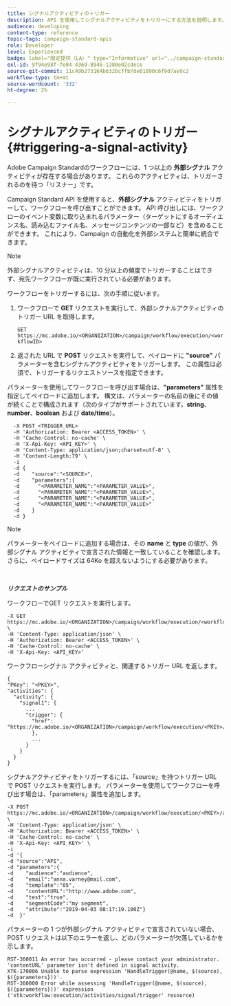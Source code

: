 ```yaml
---
title: シグナルアクティビティのトリガー
description: API を使用してシグナルアクティビティをトリガーにする方法を説明します。
audience: developing
content-type: reference
topic-tags: campaign-standard-apis
role: Developer
level: Experienced
badge: label="限定提供（LA）" type="Informative" url="../campaign-standard-migration-home.md" tooltip="Campaign Standardに移行されたユーザーに制限"
exl-id: 9f94e98f-fe04-4369-8946-1380e02cdece
source-git-commit: 11c49b273164b632bcffb7de01890c6f9d7ae9c2
workflow-type: tm+mt
source-wordcount: '332'
ht-degree: 2%

---
```


# シグナルアクティビティのトリガー {#triggering-a-signal-activity}

Adobe Campaign Standardのワークフローには、1 つ以上の **外部シグナル** アクティビティが存在する場合があります。 これらのアクティビティは、トリガーされるのを待つ「リスナー」です。

Campaign Standard API を使用すると、**外部シグナル** アクティビティをトリガーして、ワークフローを呼び出すことができます。 API 呼び出しには、ワークフローのイベント変数に取り込まれるパラメーター（ターゲットにするオーディエンス名、読み込むファイル名、メッセージコンテンツの一部など）を含めることができます。 これにより、Campaign の自動化を外部システムと簡単に統合できます。

>[!NOTE]
>
>外部シグナルアクティビティは、10 分以上の頻度でトリガーすることはできず、宛先ワークフローが既に実行されている必要があります。

ワークフローをトリガーするには、次の手順に従います。

1. ワークフローで **GET** リクエストを実行して、外部シグナルアクティビティのトリガー URL を取得します。

   `GET https://mc.adobe.io/<ORGANIZATION>/campaign/workflow/execution/<workflowID>`

1. 返された URL で **POST** リクエストを実行して、ペイロードに **&quot;source&quot;** パラメーターを含むシグナルアクティビティをトリガーします。 この属性は必須で、トリガーするリクエストソースを指定できます。

パラメーターを使用してワークフローを呼び出す場合は、**&quot;parameters&quot;** 属性を指定してペイロードに追加します。 構文は、パラメーターの名前の後にその値が続くことで構成されます（次のタイプがサポートされています。**string**、**number**、**boolean** および **date/time**）。

```
  -X POST <TRIGGER_URL>
  -H 'Authorization: Bearer <ACCESS_TOKEN>' \
  -H 'Cache-Control: no-cache' \
  -H 'X-Api-Key: <API_KEY>' \
  -H 'Content-Type: application/json;charset=utf-8' \
  -H 'Content-Length:79' \
  -i
  -d {
  -d    "source":"<SOURCE>",
  -d    "parameters":{
  -d      "<PARAMETER_NAME":"<PARAMETER_VALUE>",
  -d      "<PARAMETER_NAME":"<PARAMETER_VALUE>",
  -d      "<PARAMETER_NAME":"<PARAMETER_VALUE>",  
  -d      "<PARAMETER_NAME":"<PARAMETER_VALUE>"
  -d    }
  -d }
```

>[!NOTE]
>
>パラメーターをペイロードに追加する場合は、その **name** と **type** の値が、外部シグナル アクティビティで宣言された情報と一致していることを確認します。 さらに、ペイロードサイズは 64Ko を超えないようにする必要があります。

<br/>

***リクエストのサンプル***

ワークフローでGET リクエストを実行します。

```
-X GET https://mc.adobe.io/<ORGANIZATION>/campaign/workflow/execution/<workflowID> \
-H 'Content-Type: application/json' \
-H 'Authorization: Bearer <ACCESS_TOKEN>' \
-H 'Cache-Control: no-cache' \
-H 'X-Api-Key: <API_KEY>'
```

ワークフローシグナル アクティビティと、関連するトリガー URL を返します。

```
{
"PKey": "<PKEY>",
"activities": {
  "activity": {
    "signal1": {
      ...
      "trigger": {
        "href": "https://mc.adobe.io/<ORGANIZATION>/campaign/workflow/execution/<PKEY>/activities/activity/<PKEY>/trigger/"
        },
        ...
      }
    }
  }
}
```

シグナルアクティビティをトリガーするには、「source」を持つトリガー URL で POST リクエストを実行します。 パラメーターを使用してワークフローを呼び出す場合は、「parameters」属性を追加します。

```
-X POST https://mc.adobe.io/<ORGANIZATION>/campaign/workflow/execution/<PKEY>/activities/activity/<PKEY>/trigger \
-H 'Content-Type: application/json' \
-H 'Authorization: Bearer <ACCESS_TOKEN>' \
-H 'Cache-Control: no-cache' \
-H 'X-Api-Key: <API_KEY>' \
-i
-d '{
-d "source":"API",
-d "parameters":{
-d    "audience":"audience",
-d    "email":"anna.varney@mail.com",
-d    "template":"05",
-d    "contentURL":"http://www.adobe.com",
-d    "test":"true",
-d    "segmentCode":"my segment",
-d    "attribute":"2019-04-03 08:17:19.100Z"}
-d  }'
```

<!-- + réponse -->

パラメーターの 1 つが外部シグナル アクティビティで宣言されていない場合、POST リクエストは以下のエラーを返し、どのパラメーターが欠落しているかを示します。

```
RST-360011 An error has occurred - please contact your administrator.
'contentURL' parameter isn't defined in signal activity.
XTK-170006 Unable to parse expression 'HandleTrigger(@name, $(source), $({parameters}))'.
RST-360000 Error while assessing 'HandleTrigger(@name, $(source), $({parameters}))' expression ('xtk:workflow:execution/activities/signal/trigger' resource)
```
